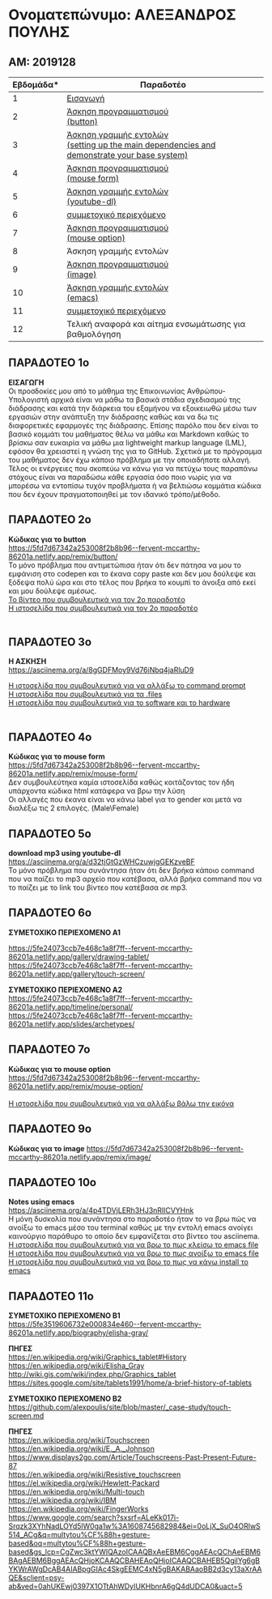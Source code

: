 # Ονοματεπώνυμο: ΑΛΕΞΑΝΔΡΟΣ ΠΟΥΛΗΣ

## ΑΜ: 2019128
| Εβδομάδα* | Παραδοτέο |
| --- | --- |
| 1 | [Εισαγωγή](#παραδοτεο-1ο) |
| 2 | [Άσκηση προγραμματισμού</br>(button)](#παραδοτεο-2ο) |
| 3 | [Άσκηση γραμμής εντολών</br>(setting up the main dependencies and demonstrate your base system)](#παραδοτεο-3ο) |
| 4 | [Άσκηση προγραμματισμού</br>(mouse form)](#παραδοτεο-4ο) |
| 5 | [Άσκηση γραμμής εντολών</br>(youtube-dl)](#παραδοτεο-5ο) |
| 6 | [συμμετοχικό περιεχόμενο](#παραδοτεο-6ο) |
| 7 | [Άσκηση προγραμματισμού</br>(mouse option)](#παραδοτεο-7ο) |
| 8 | Άσκηση γραμμής εντολών |
| 9 | [Άσκηση προγραμματισμού</br>(image)](#παραδοτεο-9ο) |
| 10 | [Άσκηση γραμμής εντολών</br>(emacs)](#παραδοτεο-10ο) |
| 11 | [συμμετοχικό περιεχόμενο](#παραδοτεο-11ο) |
| 12 | Τελική αναφορά και αίτημα ενσωμάτωσης για βαθμολόγηση |



## ΠΑΡΑΔΟΤΕΟ 1ο
__ΕΙΣΑΓΩΓΗ__</br>
 Οι προσδοκίες μου από το μάθημα της Επικοινωνίας Ανθρώπου-Υπολογιστή αρχικά είναι να μάθω τα βασικά στάδια σχεδιασμού της διάδρασης και κατά την διάρκεια του εξαμήνου να εξοικειωθώ μέσω των εργασιών στην ανάπτυξη την διάδρασης καθώς και να δω τις διαφορετικές εφαρμογές της διάδρασης. Επίσης παρόλο που δεν είναι το βασικό κομμάτι του μαθήματος θέλω να μάθω και Markdown καθώς το βρίσκω σαν ευκαιρία να μάθω μια lightweight markup language (LML), εφόσον θα χρειαστεί η γνώση της για το GitHub. Σχετικά με το πρόγραμμα του μαθήματος δεν έχω κάποιο πρόβλημα με την οποιαδήποτε αλλαγή. Τέλος οι ενέργειες που σκοπεύω να κάνω για να πετύχω τους παραπάνω στόχους είναι να παραδώσω κάθε εργασία όσο ποιο νωρίς για να μπορέσω να εντοπίσω τυχόν προβλήματα ή να βελτιώσω κομμάτια κώδικα που δεν έχουν πραγματοποιηθεί με τον ιδανικό τρόπο/μέθοδο.
## ΠΑΡΑΔΟΤΕΟ 2ο

__Κώδικας για το button__<br/>
https://5fd7d67342a253008f2b8b96--fervent-mccarthy-86201a.netlify.app/remix/button/<br/>
Το μόνο πρόβλημα που αντιμετώπισα ήταν ότι δεν πάτησα να μου το εμφάνιση στο codepen και το έκανα copy paste και δεν μου δούλεψε και ξόδεψα πολύ ώρα και στο τέλος που βρήκα το κουμπί το άνοιξα από εκεί και μου δούλεψε αμέσως.</br>
[Το βίντεο που συμβουλευτικά για τον 2ο παραδοτέο](https://www.youtube.com/watch?v=UB1O30fR-EE&t=1516s)<br/>
[Η ιστοσελίδα που συμβουλευτικά για τον 2ο παραδοτέο](https://www.w3schools.com/html/html_colors.asp)<br/>
<br/>
## ΠΑΡΑΔΟΤΕΟ 3ο

__Η ΑΣΚΗΣΗ__<br/>
https://asciinema.org/a/8gGDFMoy9Vd76iNbq4jaRluD9</br>

[Η ιστοσελίδα που συμβουλευτικά για να αλλάξω το command prompt](https://phoenixnap.com/kb/change-bash-prompt-linux)<br/>
[Η ιστοσελίδα που συμβουλευτικά για τα .files](http://manpages.ubuntu.com/manpages/bionic/man1/ls.1.html)<br/>
[Η ιστοσελίδα που συμβουλευτικά για το software και το hardware](https://vitux.com/get-linux-system-and-hardware-details-on-the-command-line/)<br/>
<br/>
## ΠΑΡΑΔΟΤΕΟ 4ο
__Κώδικας για το mouse form__<br/>
https://5fd7d67342a253008f2b8b96--fervent-mccarthy-86201a.netlify.app/remix/mouse-form/</br>
Δεν συμβουλεύτηκα καμία ιστοσελίδα καθώς κοιτάζοντας τον ήδη υπάρχοντα κώδικα html κατάφερα να βρω την λύση<br/>
Οι αλλαγές που έκανα είναι να κάνω label για το gender και μετά να διαλέξω τις 2 επιλογές.
 (Male\Female)<br/>
## ΠΑΡΑΔΟΤΕΟ 5ο
__download mp3 using youtube-dl__</br>
https://asciinema.org/a/d32tjGtGzWHCzuwjgGEKzveBF</br>
Το μόνο πρόβλημα που συνάντησα ήταν ότι δεν βρήκα κάποιο command που να παίζει το mp3 αρχείο που κατέβασα, αλλά βρήκα command που να το παίζει με το link του βίντεο που κατέβασα σε mp3.</br>
## ΠΑΡΑΔΟΤΕΟ 6ο
__ΣΥΜΕΤΟΧΙΚΟ ΠΕΡΙΕΧΟΜΕΝΟ A1__</br>

https://5fe24073ccb7e468c1a8f7ff--fervent-mccarthy-86201a.netlify.app/gallery/drawing-tablet/</br>
https://5fe24073ccb7e468c1a8f7ff--fervent-mccarthy-86201a.netlify.app/gallery/touch-screen/</br>

__ΣΥΜΕΤΟΧΙΚΟ ΠΕΡΙΕΧΟΜΕΝΟ A2__</br>
https://5fe24073ccb7e468c1a8f7ff--fervent-mccarthy-86201a.netlify.app/timeline/personal/</br>
https://5fe24073ccb7e468c1a8f7ff--fervent-mccarthy-86201a.netlify.app/slides/archetypes/</br>

## ΠΑΡΑΔΟΤΕΟ 7ο
__Κώδικας για το mouse option__<br/>
https://5fd7d67342a253008f2b8b96--fervent-mccarthy-86201a.netlify.app/remix/mouse-option/<br/>
<br/>
[Η ιστοσελίδα που συμβουλευτικά για να αλλάξω βάλω την εικόνα](https://www.w3schools.com/html/html_images.asp)<br/>
 
## ΠΑΡΑΔΟΤΕΟ 9ο 
__Κώδικας για το image__
https://5fd7d67342a253008f2b8b96--fervent-mccarthy-86201a.netlify.app/remix/image/<br/>
 
## ΠΑΡΑΔΟΤΕΟ 10ο
__Notes using emacs__<br/>
https://asciinema.org/a/4p4TDVjLERh3HJ3nRlICVYHnk<br/>
Η μόνη δυσκολία που συνάντησα στο παραδοτέο ήταν το να βρω πώς να ανοίξω το emacs μέσο του terminal καθώς με την εντολή emacs ανοίγει καινούργιο παράθυρο  το οποίο δεν εμφανίζεται στο βίντεο του asciinema.<br/>
[Η ιστοσελίδα που συμβουλευτικά για να βρω το πως κλείσω το emacs file](https://stackoverflow.com/questions/55485863/how-to-exit-emacs-text-editor-in-ubuntu-terminal/55488766)<br/>
[Η ιστοσελίδα που συμβουλευτικά για να βρω το πως ανοίξω το emacs file](https://superuser.com/questions/203298/ubuntu-keep-emacs-in-the-terminal)<br/>
[Η ιστοσελίδα που συμβουλευτικά για να βρω το πως να κάνω install το emacs](https://linuxhint.com/ubuntu_emacs_installation/)<br/>

## ΠΑΡΑΔΟΤΕΟ 11ο
__ΣΥΜΕΤΟΧΙΚΟ ΠΕΡΙΕΧΟΜΕΝΟ Β1__</br>
https://5fe3519606732e000834e460--fervent-mccarthy-86201a.netlify.app/biography/elisha-gray/</br>

__ΠΗΓΕΣ__</br>
https://en.wikipedia.org/wiki/Graphics_tablet#History</br>
https://en.wikipedia.org/wiki/Elisha_Gray</br>
http://wiki.gis.com/wiki/index.php/Graphics_tablet</br>
https://sites.google.com/site/tablets1991/home/a-brief-history-of-tablets</br>

__ΣΥΜΕΤΟΧΙΚΟ ΠΕΡΙΕΧΟΜΕΝΟ Β2__</br>
https://github.com/alexpoulis/site/blob/master/_case-study/touch-screen.md</br>  

__ΠΗΓΕΣ__</br>
https://en.wikipedia.org/wiki/Touchscreen</br>
https://en.wikipedia.org/wiki/E._A._Johnson</br>
https://www.displays2go.com/Article/Touchscreens-Past-Present-Future-87</br>
https://en.wikipedia.org/wiki/Resistive_touchscreen</br>
https://el.wikipedia.org/wiki/Hewlett-Packard</br>
https://en.wikipedia.org/wiki/Multi-touch</br>
https://el.wikipedia.org/wiki/IBM</br>
https://en.wikipedia.org/wiki/FingerWorks</br>
https://www.google.com/search?sxsrf=ALeKk017i-Srqzk3XYhNadLOYd5lW0ga1w%3A1608745682984&ei=0oLjX_SuO4ORlwS514_ACg&q=multytou%CF%88h+gesture-based&oq=multytou%CF%88h+gesture-based&gs_lcp=CgZwc3ktYWIQAzoICAAQBxAeEBM6CggAEAcQChAeEBM6BAgAEBM6BggAEAcQHjoKCAAQCBAHEAoQHjoICAAQCBAHEB5QgilYg6gBYKWrAWgDcAB4AIABpgGIAc4SkgEEMC4xN5gBAKABAaoBB2d3cy13aXrAAQE&sclient=psy-ab&ved=0ahUKEwj0397X1OTtAhWDyIUKHbnrA6gQ4dUDCA0&uact=5</br>




